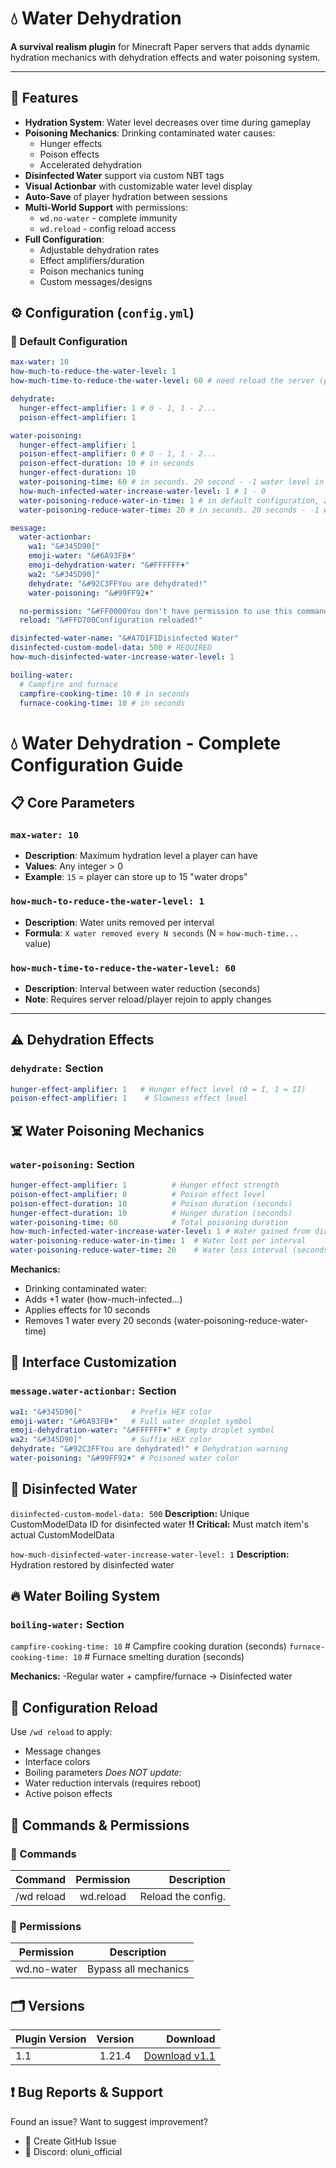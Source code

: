 # 💧 Water Dehydration 

**A survival realism plugin** for Minecraft Paper servers that adds dynamic hydration mechanics with dehydration effects and water poisoning system.

---

## 🌊 Features
- **Hydration System**: Water level decreases over time during gameplay
- **Poisoning Mechanics**: Drinking contaminated water causes:
  - Hunger effects
  - Poison effects
  - Accelerated dehydration
- **Disinfected Water** support via custom NBT tags
- **Visual Actionbar** with customizable water level display
- **Auto-Save** of player hydration between sessions
- **Multi-World Support** with permissions:
  - `wd.no-water` - complete immunity
  - `wd.reload` - config reload access
- **Full Configuration**:
  - Adjustable dehydration rates
  - Effect amplifiers/duration
  - Poison mechanics tuning
  - Custom messages/designs
 
## ⚙️ Configuration (`config.yml`)
### 🔹 Default Configuration
```yaml
max-water: 10
how-much-to-reduce-the-water-level: 1
how-much-time-to-reduce-the-water-level: 60 # need reload the server (players should re-join). in seconds

dehydrate:
  hunger-effect-amplifier: 1 # 0 - 1, 1 - 2...
  poison-effect-amplifier: 1

water-poisoning:
  hunger-effect-amplifier: 1
  poison-effect-amplifier: 0 # 0 - 1, 1 - 2...
  poison-effect-duration: 10 # in seconds
  hunger-effect-duration: 10
  water-poisoning-time: 60 # in seconds. 20 second - -1 water level in the default configuration
  how-much-infected-water-increase-water-level: 1 # 1 - 0
  water-poisoning-reduce-water-in-time: 1 # in default configuration, 20 seconds - -1 water level. 60 seconds - -3 water level.
  water-poisoning-reduce-water-time: 20 # in seconds. 20 seconds - -1 water level. 60 seconds - -3 water level.

message:
  water-actionbar:
    wa1: "&#345D90["
    emoji-water: "&#6A93FB♦"
    emoji-dehydration-water: "&#FFFFFF♦"
    wa2: "&#345D90]"
    dehydrate: "&#92C3FFYou are dehydrated!"
    water-poisoning: "&#99FF92♦"

  no-permission: "&#FF0000You don't have permission to use this command!"
  reload: "&#FFD700Configuration reloaded!"

disinfected-water-name: "&#A7D1F1Disinfected Water"
disinfected-custom-model-data: 500 # REQUIRED
how-much-disinfected-water-increase-water-level: 1

boiling-water:
  # Campfire and furnace
  campfire-cooking-time: 10 # in seconds
  furnace-cooking-time: 10 # in seconds
```

# 💧 Water Dehydration - Complete Configuration Guide

## 📋 Core Parameters

### `max-water: 10`
- **Description**: Maximum hydration level a player can have  
- **Values**: Any integer > 0  
- **Example**: `15` = player can store up to 15 "water drops"

### `how-much-to-reduce-the-water-level: 1`
- **Description**: Water units removed per interval  
- **Formula**: `X water removed every N seconds` (N = `how-much-time...` value)

### `how-much-time-to-reduce-the-water-level: 60`
- **Description**: Interval between water reduction (seconds)  
- **Note**: Requires server reload/player rejoin to apply changes

---

## ⚠️ Dehydration Effects

### `dehydrate:` Section
```yaml
hunger-effect-amplifier: 1   # Hunger effect level (0 = I, 1 = II)
poison-effect-amplifier: 1    # Slowness effect level
```

## ☠️ Water Poisoning Mechanics

### `water-poisoning:` Section
```yaml
hunger-effect-amplifier: 1          # Hunger effect strength
poison-effect-amplifier: 0          # Poison effect level
poison-effect-duration: 10          # Poison duration (seconds)
hunger-effect-duration: 10          # Hunger duration (seconds)
water-poisoning-time: 60            # Total poisoning duration
how-much-infected-water-increase-water-level: 1 # Water gained from dirty water
water-poisoning-reduce-water-in-time: 1  # Water lost per interval
water-poisoning-reduce-water-time: 20    # Water loss interval (seconds)
```

**Mechanics:**

- Drinking contaminated water:
- Adds +1 water (how-much-infected...)
- Applies effects for 10 seconds
- Removes 1 water every 20 seconds (water-poisoning-reduce-water-time)

## 🎨 Interface Customization

### `message.water-actionbar:` Section

```yaml
wa1: "&#345D90["           # Prefix HEX color
emoji-water: "&#6A93FB♦"   # Full water droplet symbol
emoji-dehydration-water: "&#FFFFFF♦" # Empty droplet symbol
wa2: "&#345D90]"           # Suffix HEX color
dehydrate: "&#92C3FFYou are dehydrated!" # Dehydration warning
water-poisoning: "&#99FF92♦" # Poisoned water color
```

## 🧪 Disinfected Water

`disinfected-custom-model-data: 500`
**Description:** Unique CustomModelData ID for disinfected water
**!! Critical:** Must match item's actual CustomModelData

`how-much-disinfected-water-increase-water-level: 1`
**Description:** Hydration restored by disinfected water

## 🔥 Water Boiling System

### `boiling-water:` Section

`campfire-cooking-time: 10`  # Campfire cooking duration (seconds)
`furnace-cooking-time: 10`   # Furnace smelting duration (seconds)

**Mechanics:**
-Regular water + campfire/furnace → Disinfected water

## 🔄 Configuration Reload
Use `/wd reload` to apply:
- Message changes
- Interface colors
- Boiling parameters
*Does NOT update:*
- Water reduction intervals (requires reboot)
- Active poison effects

## 📖 Commands & Permissions

### 🔸 Commands

| Command | Permission | Description |
|----------------|:---------:|----------------:|
| /wd reload | wd.reload | Reload the config. |

### 🔸 Permissions

| Permission | Description |
|----------------|:---------:|
| wd.no-water | Bypass all mechanics |

## 🗂️ Versions

| Plugin Version | Version | Download |
|----------------|:---------:|----------------:|
| 1.1 | 1.21.4 | [Download v1.1](https://github.com/OluniOfficial/WaterDehydration/releases/download/v1.1/WaterDehydration-1.1.jar) |

## ❗ Bug Reports & Support

Found an issue? Want to suggest improvement?

- 🐛 Create GitHub Issue
- 📮 Discord: oluni_official
